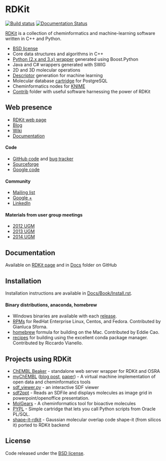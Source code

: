 # RDKit
[![Build status](https://travis-ci.org/rdkit/rdkit.svg)](https://travis-ci.org/rdkit/rdkit)
[![Documentation Status](https://readthedocs.org/projects/rdkit/badge/?version=latest)](http://rdkit.readthedocs.org/en/latest/)

[RDKit](https://github.com/rdkit/rdkit) is a collection of cheminformatics and machine-learning software written in C++ and Python.

  * [BSD license](https://github.com/rdkit/rdkit/blob/master/license.txt)
  * Core data structures and algorithms in C++
  * [Python (2.x and 3.x) wrapper](http://www.rdkit.org/docs/GettingStartedInPython.html) generated using Boost.Python
  * Java and C# wrappers generated with SWIG
  * 2D and 3D molecular operations
  * [Descriptor](http://www.rdkit.org/docs/GettingStartedInPython.html#list-of-available-descriptors) generation for machine learning
  * Molecular database [cartridge](http://www.rdkit.org/docs/Cartridge.html) for PostgreSQL
  * Cheminformatics nodes for [KNIME](http://tech.knime.org/community/rdkit)
  * [Contrib](https://github.com/rdkit/rdkit/tree/master/Contrib) folder with useful software harnessing the power of RDKit

## Web presence

  * [RDKit web page](https://github.com/rdkit/rdkit)
  * [Blog](https://rdkit.blogspot.com)
  * [Wiki](https://code.google.com/p/rdkit/w/list)
  * [Documentation](http://www.rdkit.org/docs/index.html)

#### Code

  * [GitHub code](https://github.com/rdkit) and [bug tracker](https://github.com/rdkit/rdkit/issues)
  * [Sourceforge](http://sourceforge.net/projects/rdkit)
  * [Google code](http://code.google.com/p/rdkit/)

#### Community

  * [Mailing list](https://sourceforge.net/p/rdkit/mailman/)
  * [Google +](https://plus.google.com/u/0/116996224395614252219)
  * [LinkedIn](https://www.linkedin.com/groups/RDKit-8192558/about)

#### Materials from user group meetings

  * [2012 UGM](http://www.rdkit.org/UGM/2012/)
  * [2013 UGM](https://github.com/rdkit/UGM_2013)
  * [2014 UGM](https://github.com/rdkit/UGM_2014)

## Documentation
Available on [RDKit page](http://www.rdkit.org/docs/index.html) and in [Docs](https://github.com/rdkit/rdkit/tree/master/Docs) folder on GitHub

## Installation

Installation instructions are available in [Docs/Book/Install.rst](https://github.com/rdkit/rdkit/blob/master/Docs/Book/Install.rst).

#### Binary distributions, anaconda, homebrew

  * Windows binaries are available with each [release](https://github.com/rdkit/rdkit/releases).
  * [RPMs](https://copr.fedoraproject.org/coprs/giallu/rdkit/) for RedHat Enterprise Linux, Centos, and Fedora. Contributed by Gianluca Sforna.
  * [homebrew](https://github.com/rdkit/homebrew-rdkit) formula for building on the Mac. Contributed by Eddie Cao.
  * [recipes](https://github.com/rdkit/conda-rdkit) for building using the excellent conda package manager. Contributed by Riccardo Vianello.

## Projects using RDKit

  * [ChEMBL Beaker](https://github.com/mnowotka/chembl_beaker) - standalone web server wrapper for RDKit and OSRA
  * [myChEMBL](https://github.com/chembl/mychembl) ([blog post](http://chembl.blogspot.de/2013/10/chembl-virtual-machine-aka-mychembl.html), [paper](http://bioinformatics.oxfordjournals.org/content/early/2013/11/20/bioinformatics.btt666)) - A virtual machine implementation of open data and cheminformatics tools
  * [sdf_viewer.py](https://github.com/apahl/sdf_viewer) - an interactive SDF viewer
  * [sdf2ppt](https://github.com/dkuhn/sdf2ppt) - Reads an SDFile and displays molecules as image grid in powerpoint/openoffice presentation.
  * [MolGears](https://github.com/admed/molgears) - A cheminformatics tool for bioactive molecules
  * [PYPL](http://www.biochemfusion.com/downloads/#OracleUtilities) - Simple cartridge that lets you call Python scripts from Oracle PL/SQL.
  * [shape-it-rdkit](https://github.com/jandom/shape-it-rdkit) - Gaussian molecular overlap code shape-it (from silicos it) ported to RDKit backend


## License

Code released under the [BSD license](https://github.com/rdkit/rdkit/blob/master/license.txt).
